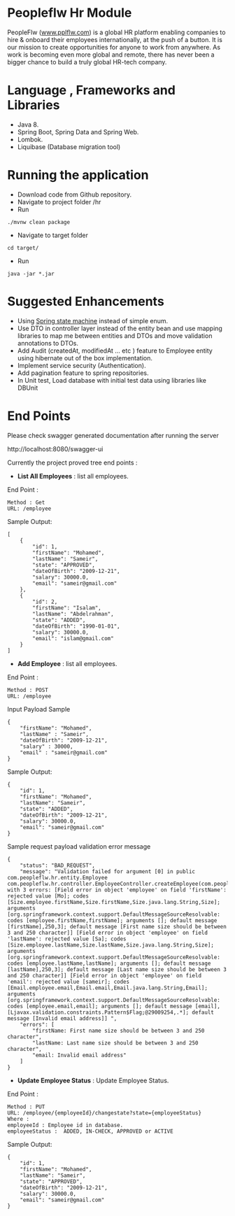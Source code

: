 # Peopleflw Hr Module  
PeopleFlw (www.pplflw.com) is a global HR platform enabling companies to hire & onboard their employees internationally, at the push of a button. It is our mission to create opportunities for anyone to work from anywhere. As work is becoming even more global and remote, there has never been a bigger chance to build a truly global HR-tech company.

# Language , Frameworks and Libraries
 - Java 8.
 - Spring Boot, Spring Data and Spring Web.
 - Lombok.
 - Liquibase (Database migration tool)
# Running  the application 
 - Download code from Github repository.
 - Navigate to project folder /hr
 - Run 
 ```
./mvnw clean package  
 ```
 - Navigate to target folder
 ```
cd target/
 ```
 - Run 
 ```
java -jar *.jar  
 ```

# Suggested Enhancements

 - Using [Spring state machine](https://projects.spring.io/spring-statemachine/) instead of simple enum.
 - Use DTO in controller layer instead of the entity bean and use mapping libraries to map me between entities and DTOs and move validation annotations to DTOs.
 - Add Audit (createdAt, modifiedAt ... etc ) feature to Employee entity using  hibernate out of the box implementation.
 - Implement service security (Authentication).
 - Add pagination feature to spring repositories.
 - In Unit test, Load database with initial test data using libraries like DBUnit 
 
 

# End Points 

Please check swagger generated documentation  after running the server

http://localhost:8080/swagger-ui
  
Currently the project proved tree end points :
  
- **List All Employees** : list all employees.  
  
End Point :  
``` 
Method : Get 
URL: /employee  
```  
Sample Output:  
  
```  
[
    {
        "id": 1,
        "firstName": "Mohamed",
        "lastName": "Sameir",
        "state": "APPROVED",
        "dateOfBirth": "2009-12-21",
        "salary": 30000.0,
        "email": "sameir@gmail.com"
    },
    {
        "id": 2,
        "firstName": "Isalam",
        "lastName": "Abdelrahman",
        "state": "ADDED",
        "dateOfBirth": "1990-01-01",
        "salary": 30000.0,
        "email": "islam@gmail.com"
    }
]
 ```

- **Add Employee** : list all employees.  
  
End Point :  
```  
Method : POST
URL: /employee  
```  
Input Payload Sample
```  
{
    "firstName": "Mohamed",
    "lastName" : "Sameir",
    "dateOfBirth": "2009-12-21",
    "salary" : 30000,
    "email" : "sameir@gmail.com"
}
 ```
Sample Output:  
  
```  
{
    "id": 1,
    "firstName": "Mohamed",
    "lastName": "Sameir",
    "state": "ADDED",
    "dateOfBirth": "2009-12-21",
    "salary": 30000.0,
    "email": "sameir@gmail.com"
}
 ```
 
Sample request payload validation error message

```  
{
    "status": "BAD_REQUEST",
    "message": "Validation failed for argument [0] in public com.peopleflw.hr.entity.Employee com.peopleflw.hr.controller.EmployeeController.createEmployee(com.peopleflw.hr.entity.Employee) with 3 errors: [Field error in object 'employee' on field 'firstName': rejected value [Mo]; codes [Size.employee.firstName,Size.firstName,Size.java.lang.String,Size]; arguments [org.springframework.context.support.DefaultMessageSourceResolvable: codes [employee.firstName,firstName]; arguments []; default message [firstName],250,3]; default message [First name size should be between 3 and 250 character]] [Field error in object 'employee' on field 'lastName': rejected value [Sa]; codes [Size.employee.lastName,Size.lastName,Size.java.lang.String,Size]; arguments [org.springframework.context.support.DefaultMessageSourceResolvable: codes [employee.lastName,lastName]; arguments []; default message [lastName],250,3]; default message [Last name size should be between 3 and 250 character]] [Field error in object 'employee' on field 'email': rejected value [sameir]; codes [Email.employee.email,Email.email,Email.java.lang.String,Email]; arguments [org.springframework.context.support.DefaultMessageSourceResolvable: codes [employee.email,email]; arguments []; default message [email],[Ljavax.validation.constraints.Pattern$Flag;@29009254,.*]; default message [Invalid email address]] ",
    "errors": [
        "firstName: First name size should be between 3 and 250 character",
        "lastName: Last name size should be between 3 and 250 character",
        "email: Invalid email address"
    ]
}
 ```
 
- **Update Employee Status** : Update Employee Status.  
  
End Point :  
```  
Method : PUT
URL: /employee/{employeeId}/changestate?state={employeeStatus} 
Where :
employeeId : Employee id in database.
employeeStatus :  ADDED, IN-CHECK, APPROVED or ACTIVE
```  
Sample Output:  
  
```  
{
    "id": 1,
    "firstName": "Mohamed",
    "lastName": "Sameir",
    "state": "APPROVED",
    "dateOfBirth": "2009-12-21",
    "salary": 30000.0,
    "email": "sameir@gmail.com"
}
 ```